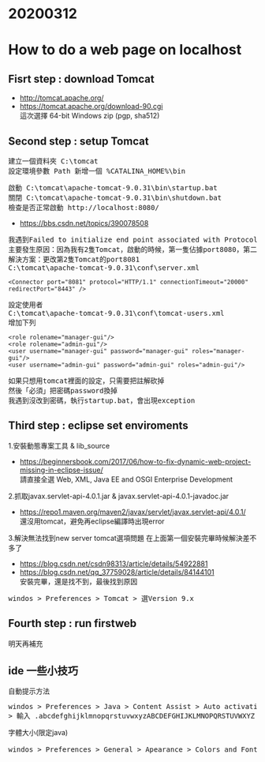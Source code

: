 # 20200312
# How to do a web page on localhost

## Fisrt step : download Tomcat
* http://tomcat.apache.org/
* https://tomcat.apache.org/download-90.cgi <br>
這次選擇 64-bit Windows zip (pgp, sha512)

## Second step : setup Tomcat
<pre>
建立一個資料夾 C:\tomcat
設定環境參數 Path 新增一個 %CATALINA_HOME%\bin
</pre>
<pre>
啟動 C:\tomcat\apache-tomcat-9.0.31\bin\startup.bat
關閉 C:\tomcat\apache-tomcat-9.0.31\bin\shutdown.bat
檢查是否正常啟動 http://localhost:8080/
</pre>
* https://bbs.csdn.net/topics/390078508
<pre>
我遇到Failed to initialize end point associated with ProtocolHandler ["http-apr-8080"]
主要發生原因：因為我有2隻Tomcat，啟動的時候，第一隻佔據port8080，第二隻也佔據port8080
解決方案：更改第2隻Tomcat的port8081
C:\tomcat\apache-tomcat-9.0.31\conf\server.xml
</pre>
`<Connector port="8081" protocol="HTTP/1.1"
               connectionTimeout="20000"
               redirectPort="8443" />`
<pre>
設定使用者
C:\tomcat\apache-tomcat-9.0.31\conf\tomcat-users.xml
增加下列
</pre>
`<role rolename="manager-gui"/>`<br>
`<role rolename="admin-gui"/>`<br>
`<user username="manager-gui" password="manager-gui" roles="manager-gui"/>`<br>
`<user username="admin-gui" password="admin-gui" roles="admin-gui"/>`<br>
<pre>
如果只想用tomcat裡面的設定，只需要把註解砍掉
然後「必須」把密碼password換掉
我遇到沒改到密碼，執行startup.bat，會出現exception
</pre>

## Third step : eclipse set enviroments
1.安裝動態專案工具 & lib_source
* https://beginnersbook.com/2017/06/how-to-fix-dynamic-web-project-missing-in-eclipse-issue/ <br>
請直接全選 Web, XML, Java EE and OSGI Enterprise Development 

2.抓取javax.servlet-api-4.0.1.jar  & javax.servlet-api-4.0.1-javadoc.jar    
* https://repo1.maven.org/maven2/javax/servlet/javax.servlet-api/4.0.1/<br>
還沒用tomcat，避免再eclipse編譯時出現error

3.解決無法找到new server tomcat選項問題
在上面第一個安裝完畢時候解決差不多了
* https://blog.csdn.net/csdn98313/article/details/54922881
* https://blog.csdn.net/qq_37759028/article/details/84144101<br>
安裝完畢，還是找不到，最後找到原因
<pre>
windos > Preferences > Tomcat > 選Version 9.x
</pre>

## Fourth step : run firstweb 
明天再補充

## ide 一些小技巧
自動提示方法
<pre>
windos > Preferences > Java > Content Assist > Auto activation triggers for java 
> 輸入 .abcdefghijklmnopqrstuvwxyzABCDEFGHIJKLMNOPQRSTUVWXYZ
</pre>
字體大小(限定java)
<pre>
windos > Preferences > General > Apearance > Colors and Fonts > Java > Java Editor Text Font > 選edit > 自己選擇想要的
</pre>
